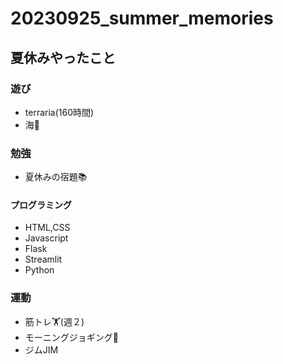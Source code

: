# 20230925_summer_memories
## 夏休みやったこと

### 遊び

- terraria(160時間)
- 海🌊
### 勉強

- 夏休みの宿題📚
#### プログラミング
- HTML,CSS
- Javascript
- Flask
- Streamlit
- Python
### 運動

- 筋トレ🏋️(週２)
- モーニングジョギング🏃
- ジムJIM
